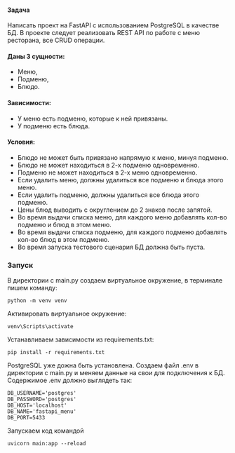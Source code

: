 #### Задача
Написать проект на FastAPI с использованием PostgreSQL в качестве БД. В проекте следует реализовать REST API по работе с меню ресторана, все CRUD операции.

#### Даны 3 сущности: 
- Меню,
- Подменю,
- Блюдо.

#### Зависимости:
- У меню есть подменю, которые к ней привязаны.
- У подменю есть блюда.

#### Условия:
- Блюдо не может быть привязано напрямую к меню, минуя подменю.
- Блюдо не может находиться в 2-х подменю одновременно.
- Подменю не может находиться в 2-х меню одновременно.
- Если удалить меню, должны удалиться все подменю и блюда этого меню.
- Если удалить подменю, должны удалиться все блюда этого подменю.
- Цены блюд выводить с округлением до 2 знаков после запятой.
- Во время выдачи списка меню, для каждого меню добавлять кол-во подменю и блюд в этом меню.
- Во время выдачи списка подменю, для каждого подменю добавлять кол-во блюд в этом подменю.
- Во время запуска тестового сценария БД должна быть пуста.

### Запуск
В директории с main.py создаем виртуальное окружение, в терминале пишем команду: 

``` python -m venv venv ```

Активировать виртуальное окружение:

``` venv\Scripts\activate ```

Устанавливаем зависимости из requirements.txt:

```pip install -r requirements.txt```

PostgreSQL уже дожна быть установлена. Создаем файл .env в директории с main.py и меняем данные на свои для подключения к БД.
Содержимое .env должно выглядеть так:

```
DB_USERNAME='postgres'
DB_PASSWORD='postgres'
DB_HOST='localhost'
DB_NAME='fastapi_menu'
DB_PORT=5433
```

Запускаем код командой

```uvicorn main:app --reload```
